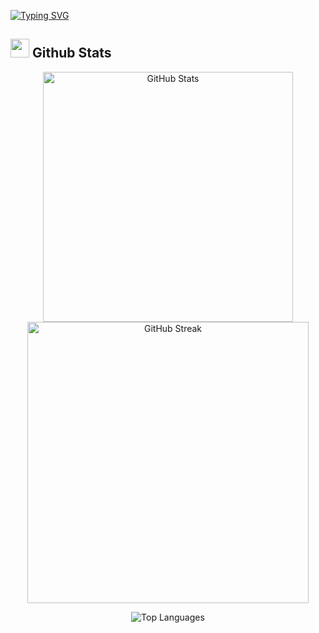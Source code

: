 [![Typing SVG](https://readme-typing-svg.demolab.com?font=Nunito&weight=20&size=35&pause=1000&color=FF3670&center=true&vCenter=true&width=900&height=120&lines=Welcome+to+my+Github+Profile!;I'm+Sebastian)](https://git.io/typing-svg)
<br>

## <img src="https://media.giphy.com/media/iY8CRBdQXODJSCERIr/giphy.gif" width="30px"> Github Stats 
<!-- 
![Sebastian's GitHub stats](https://github-readme-stats.vercel.app/api?username=SebastianVelasquezValle&show_icons=true&theme=radical)

![GitHub Streak](https://github-readme-streak-stats.herokuapp.com/?user=SebastianVelasquezValle&theme=radical&hide_border=false)

![Top Langs](https://github-readme-stats.vercel.app/api/top-langs/?username=SebastianVelasquezValle&langs_count=8&theme=radical)
-->

<p align="center">
  <img src="https://github-readme-stats.vercel.app/api?username=SebastianVelasquezValle&show_icons=true&theme=radical" alt="GitHub Stats" width="400" />
  <img src="https://github-readme-streak-stats.herokuapp.com/?user=SebastianVelasquezValle&theme=radical&hide_border=false" alt="GitHub Streak" width="450" />
</p>

<p align="center">
  <img src="https://github-readme-stats.vercel.app/api/top-langs/?username=SebastianVelasquezValle&langs_count=8&theme=radical" alt="Top Languages" />
</p>




